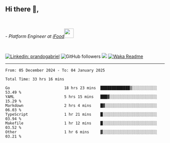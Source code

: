 <h2>Hi there  👋,</h2> </br>

<p><em>- Platform Engineer at <a href="https://www.ifood.com.br/">iFood</a><img src="https://media.giphy.com/media/WUlplcMpOCEmTGBtBW/giphy.gif" width="30"> 
</em></p></br>


[![Linkedin: prandogabriel](https://img.shields.io/badge/-prandogabriel-blue?style=flat-square&logo=Linkedin&logoColor=white&link=https://www.linkedin.com/in/prandogabriel/)](https://www.linkedin.com/in/prandogabriel)
![GitHub followers](https://img.shields.io/github/followers/prandogabriel?label=Follow&style=social)
![](https://visitor-badge.glitch.me/badge?page_id=prandogabriel.prandogabriel)
[![Waka Readme](https://github.com/prandogabriel/prandogabriel/actions/workflows/update-stats.yml.yml/badge.svg)](https://github.com/prandogabriel/prandogabriel/actions/workflows/update-stats.yml.yml)

---

<!--START_SECTION:waka-->

```golang
From: 05 December 2024 - To: 04 January 2025

Total Time: 33 hrs 16 mins

Go                        18 hrs 23 mins  █████████████▒░░░░░░░░░░░   53.49 %
YAML                      5 hrs 15 mins   ███▓░░░░░░░░░░░░░░░░░░░░░   15.29 %
Markdown                  2 hrs 4 mins    █▓░░░░░░░░░░░░░░░░░░░░░░░   06.03 %
TypeScript                1 hr 21 mins    █░░░░░░░░░░░░░░░░░░░░░░░░   03.94 %
Makefile                  1 hr 12 mins    █░░░░░░░░░░░░░░░░░░░░░░░░   03.52 %
Other                     1 hr 6 mins     ▓░░░░░░░░░░░░░░░░░░░░░░░░   03.21 %
```

<!--END_SECTION:waka-->
